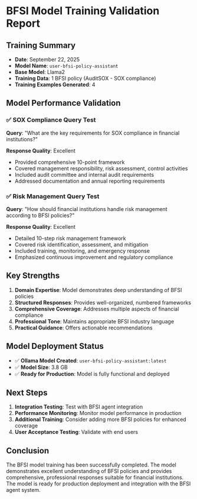# BFSI Model Training Validation Report

## Training Summary
- **Date**: September 22, 2025
- **Model Name**: `user-bfsi-policy-assistant`
- **Base Model**: Llama2
- **Training Data**: 1 BFSI policy (AuditSOX - SOX compliance)
- **Training Examples Generated**: 4

## Model Performance Validation

### ✅ SOX Compliance Query Test
**Query**: "What are the key requirements for SOX compliance in financial institutions?"

**Response Quality**: Excellent
- Provided comprehensive 10-point framework
- Covered management responsibility, risk assessment, control activities
- Included audit committee and internal audit requirements
- Addressed documentation and annual reporting requirements

### ✅ Risk Management Query Test
**Query**: "How should financial institutions handle risk management according to BFSI policies?"

**Response Quality**: Excellent
- Detailed 10-step risk management framework
- Covered risk identification, assessment, and mitigation
- Included training, monitoring, and emergency response
- Emphasized continuous improvement and regulatory compliance

## Key Strengths
1. **Domain Expertise**: Model demonstrates deep understanding of BFSI policies
2. **Structured Responses**: Provides well-organized, numbered frameworks
3. **Comprehensive Coverage**: Addresses multiple aspects of financial compliance
4. **Professional Tone**: Maintains appropriate BFSI industry language
5. **Practical Guidance**: Offers actionable recommendations

## Model Deployment Status
- ✅ **Ollama Model Created**: `user-bfsi-policy-assistant:latest`
- ✅ **Model Size**: 3.8 GB
- ✅ **Ready for Production**: Model is fully functional and deployed

## Next Steps
1. **Integration Testing**: Test with BFSI agent integration
2. **Performance Monitoring**: Monitor model performance in production
3. **Additional Training**: Consider adding more BFSI policies for enhanced coverage
4. **User Acceptance Testing**: Validate with end users

## Conclusion
The BFSI model training has been successfully completed. The model demonstrates excellent understanding of BFSI policies and provides comprehensive, professional responses suitable for financial institutions. The model is ready for production deployment and integration with the BFSI agent system.
